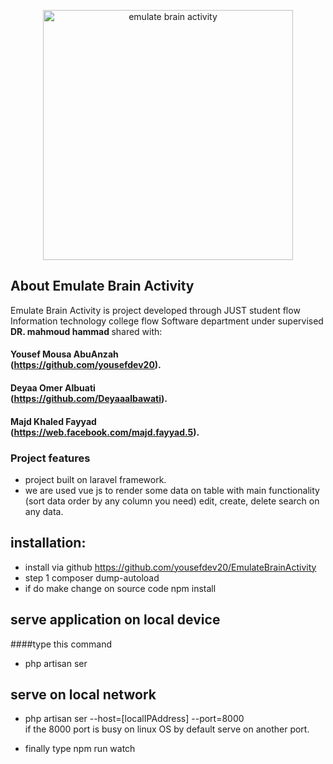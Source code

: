 <p align="center"><a href="http://yousefdev20.atwebpages.com/" target="_blank"><img src="http://yousefdev20.atwebpages.com/assets/images/logo.jpg" width="400" alt="emulate brain activity"></a></p>

## About Emulate Brain Activity

Emulate Brain Activity is project developed through JUST student flow Information technology college flow Software department under supervised <b> DR. mahmoud hammad </b> shared with:
#### Yousef Mousa AbuAnzah<br>(https://github.com/yousefdev20).
#### Deyaa Omer Albuati<br>(https://github.com/Deyaaalbawati).
#### Majd Khaled Fayyad <br>(https://web.facebook.com/majd.fayyad.5).


### Project features
- project built on laravel framework.
- we are used vue js to render some data on table with main functionality (sort data order by any column you need) edit, create, delete search on any data.

## installation:
- install via github https://github.com/yousefdev20/EmulateBrainActivity
- step 1 composer dump-autoload
- if do make change on source code npm install

## serve application on local device
####type this command
* php artisan ser

##  serve on local network
* php artisan ser --host=[localIPAddress] --port=8000<br>
if the 8000 port is busy on linux OS by default serve on another port.
  
* finally type npm run watch
